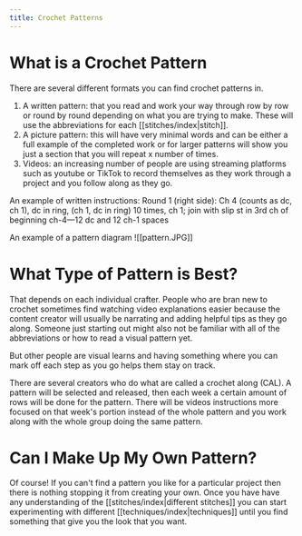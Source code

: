 ```yaml
---
title: Crochet Patterns
---
```

# What is a Crochet Pattern
There are several different formats you can find crochet patterns in. 
1. A written pattern: that you read and work your way through row by row or round by round depending on what you are trying to make. These will use the abbreviations for each [[stitches/index|stitch]].
2. A picture pattern: this will have very minimal words and can be either a full example of the completed work or for larger patterns will show you just a section that you will repeat x number of times. 
3. Videos: an increasing number of people are using streaming platforms such as youtube or TikTok to record themselves as they work through a project and you follow along as they go. 

An example of written instructions:
Round 1 (right side): Ch 4 (counts as dc, ch 1), dc in ring, (ch 1, dc in ring) 10 times, ch 1; join with slip st in 3rd ch of beginning ch-4—12 dc and 12 ch-1 spaces

An example of a pattern diagram
![[pattern.JPG]]
# What Type of Pattern is Best?
That depends on each individual crafter. People who are bran new to crochet sometimes find watching video explanations easier because the content creator will usually be narrating and adding helpful tips as they go along. Someone just starting out might also not be familiar with all of the abbreviations or how to read a visual pattern yet.  

But other people are visual learns and having something where you can mark off each step as you go helps them stay on track.

There are several creators who do what are called a crochet along (CAL). A pattern will be selected and released, then each week a certain amount of rows will be done for the pattern. There will be videos instructions more focused on that week's portion instead of the whole pattern and you work along with the whole group doing the same pattern. 
# Can I Make Up My Own Pattern?
Of course! If you can't find a pattern you like for a particular project then there is nothing stopping it from creating your own. Once you have have any understanding of the [[stitches/index|different stitches]] you can start experimenting with different [[techniques/index|techniques]] until you find something that give you the look that you want. 


